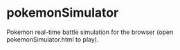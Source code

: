 # pokemonSimulator

Pokemon real-time battle simulation for the browser (open pokemonSimulator.html to play).
